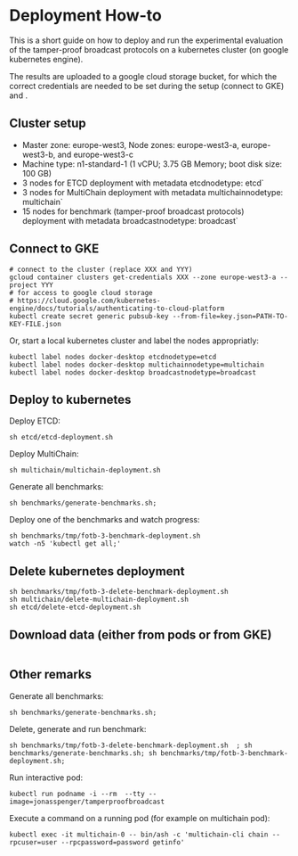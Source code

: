 # Deployment How-to
This is a short guide on how to deploy and run the experimental evaluation of the tamper-proof broadcast protocols on a kubernetes cluster (on google kubernetes engine).

The results are uploaded to a google cloud storage bucket, for which the correct credentials are needed to be set during the setup (connect to GKE) and .

## Cluster setup
- Master zone: europe-west3, Node zones: europe-west3-a, europe-west3-b, and europe-west3-c
- Machine type: n1-standard-1 (1 vCPU; 3.75 GB Memory; boot disk size: 100 GB)
- 3 nodes for ETCD deployment with metadata etcdnodetype: etcd`
- 3 nodes for MultiChain deployment with metadata multichainnodetype: multichain`
- 15 nodes for benchmark (tamper-proof broadcast protocols) deployment with metadata broadcastnodetype: broadcast`

## Connect to GKE
```
# connect to the cluster (replace XXX and YYY)
gcloud container clusters get-credentials XXX --zone europe-west3-a --project YYY
# for access to google cloud storage
# https://cloud.google.com/kubernetes-engine/docs/tutorials/authenticating-to-cloud-platform
kubectl create secret generic pubsub-key --from-file=key.json=PATH-TO-KEY-FILE.json
```

Or, start a local kubernetes cluster and label the nodes appropriatly:
```
kubectl label nodes docker-desktop etcdnodetype=etcd
kubectl label nodes docker-desktop multichainnodetype=multichain
kubectl label nodes docker-desktop broadcastnodetype=broadcast
```

## Deploy to kubernetes
Deploy ETCD:
```
sh etcd/etcd-deployment.sh
```

Deploy MultiChain:
```
sh multichain/multichain-deployment.sh
```

Generate all benchmarks:
```
sh benchmarks/generate-benchmarks.sh;
```

Deploy one of the benchmarks and watch progress:
```
sh benchmarks/tmp/fotb-3-benchmark-deployment.sh
watch -n5 'kubectl get all;'
```

## Delete kubernetes deployment
```
sh benchmarks/tmp/fotb-3-delete-benchmark-deployment.sh
sh multichain/delete-multichain-deployment.sh
sh etcd/delete-etcd-deployment.sh
```

## Download data (either from pods or from GKE)
```

```

## Other remarks
Generate all benchmarks:
```
sh benchmarks/generate-benchmarks.sh;
```

Delete, generate and run benchmark:
```
sh benchmarks/tmp/fotb-3-delete-benchmark-deployment.sh  ; sh benchmarks/generate-benchmarks.sh; sh benchmarks/tmp/fotb-3-benchmark-deployment.sh;
```

Run interactive pod:
```
kubectl run podname -i --rm  --tty --image=jonasspenger/tamperproofbroadcast
```

Execute a command on a running pod (for example on multichain pod):
```
kubectl exec -it multichain-0 -- bin/ash -c 'multichain-cli chain --rpcuser=user --rpcpassword=password getinfo'
```
